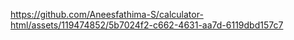 

https://github.com/Aneesfathima-S/calculator-html/assets/119474852/5b7024f2-c662-4631-aa7d-6119dbd157c7


